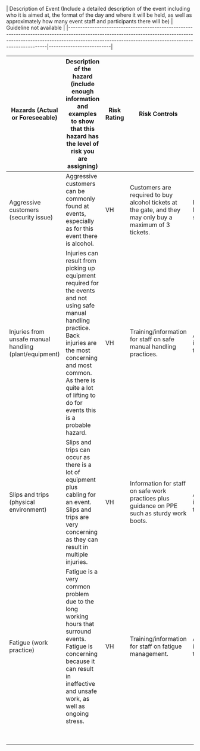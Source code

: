 | Description of Event 
(Include a detailed description of the event including who it is aimed at, the format of the day and where it will be held, as well as approximately how many event staff and participants there will be) | Guideline not available |
|---------------------------------------------------------------------------------------------------------------------------------------------------------------------------------------------------------------------------------|--------------------------|

| Hazards (Actual or Foreseeable) | Description of the hazard (include enough information and examples to show that this hazard has the level of risk you are assigning) | Risk Rating | Risk Controls | Responsible |
|---------------------------------|--------------------------------------------------------------------------------------------------------------------------------------|-------------|---------------|-------------|
| Aggressive customers (security issue) | Aggressive customers can be commonly found at events, especially as for this event there is alcohol. | VH | Customers are required to buy alcohol tickets at the gate, and they may only buy a maximum of 3 tickets. | Events Manager/Gate staff |
| Injuries from unsafe manual handling (plant/equipment) | Injuries can result from picking up equipment required for the events and not using safe manual handling practice. Back injuries are the most concerning and most common. As there is quite a lot of lifting to do for events this is a probable hazard. | VH | Training/information for staff on safe manual handling practices. | All staff involved in the event |
| Slips and trips (physical environment) | Slips and trips can occur as there is a lot of equipment plus cabling for an event. Slips and trips are very concerning as they can result in multiple injuries. | VH | Information for staff on safe work practices plus guidance on PPE such as sturdy work boots. | All staff involved in the event |
| Fatigue (work practice) | Fatigue is a very common problem due to the long working hours that surround events. Fatigue is concerning because it can result in ineffective and unsafe work, as well as ongoing stress. | VH | Training/information for staff on fatigue management. | All staff involved in the event |
|                                 |                                                                                                                                      |             |               |             |
|                                 |                                                                                                                                      |             |               |             |
|                                 |                                                                                                                                      |             |               |             |
|                                 |                                                                                                                                      |             |               |             |
|                                 |                                                                                                                                      |             |               |             |
|                                 |                                                                                                                                      |             |               |             |
|                                 |                                                                                                                                      |             |               |             |
|                                 |                                                                                                                                      |             |               |             |